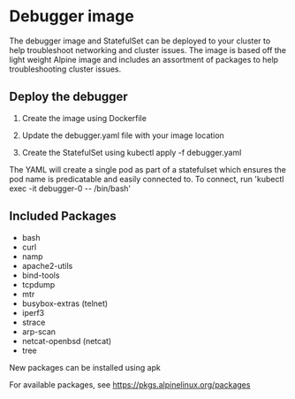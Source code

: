 # Debugger image

The debugger image and StatefulSet can be deployed to your cluster to help troubleshoot networking and cluster issues.
The image is based off the light weight Alpine image and includes an assortment of packages to help troubleshooting cluster issues.

## Deploy the debugger

1. Create the image using Dockerfile

2. Update the debugger.yaml file with your image location

3. Create the StatefulSet using kubectl apply -f debugger.yaml

The YAML will create a single pod as part of a statefulset which ensures the pod name is predicatable and easily connected to.
To connect, run 'kubectl exec -it debugger-0 -- /bin/bash'

## Included Packages

- bash
- curl
- namp
- apache2-utils
- bind-tools
- tcpdump
- mtr
- busybox-extras (telnet)
- iperf3
- strace
- arp-scan
- netcat-openbsd (netcat)
- tree

New packages can be installed using apk

For available packages, see https://pkgs.alpinelinux.org/packages
